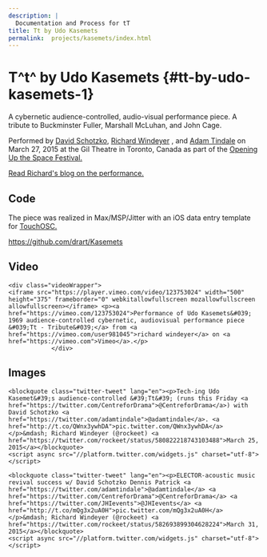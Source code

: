 ```yaml
---
description: |
  Documentation and Process for tT
title: Tt by Udo Kasemets
permalink:  projects/kasemets/index.html
---
```


# T^t^ by Udo Kasemets {#tt-by-udo-kasemets-1}

A cybernetic audience-controlled, audio-visual performance piece. A
tribute to Buckminster Fuller, Marshall McLuhan, and John Cage.

Performed by [David Schotzko](http://davidschotzko.com/), [Richard
Windeyer](http://richardwindeyer.com/) , and [Adam
Tindale](http://www.adamtindale.com) on March 27, 2015 at the Gil
Theatre in Toronto, Canada as part of the [Opening Up the Space
Festival.](/media/files/opening_up_the_space_series_flyer_.pdf)

[Read Richard\'s blog on the
performance.](https://richardwindeyer.com/2015/08/01/punchcard-rewind/)

## Code

The piece was realized in Max/MSP/Jitter with an iOS data entry template
for [TouchOSC.](http://hexler.net/software/touchosc)

<https://github.com/drart/Kasemets>

## Video

```{=html}
<div class="videoWrapper">
<iframe src="https://player.vimeo.com/video/123753024" width="500" height="375" frameborder="0" webkitallowfullscreen mozallowfullscreen allowfullscreen></iframe> <p><a href="https://vimeo.com/123753024">Performance of Udo Kasemets&#039; 1969 audience-controlled cybernetic, audiovisual performance piece &#039;Tt - Tribute&#039;</a> from <a href="https://vimeo.com/user981045">richard windeyer</a> on <a href="https://vimeo.com">Vimeo</a>.</p>
            </div>
```
## Images

```{=html}
<blockquote class="twitter-tweet" lang="en"><p>Tech-ing Udo Kasemet&#39;s audience-controlled &#39;Tt&#39; (runs this Friday <a href="https://twitter.com/CentreforDrama">@CentreforDrama</a>) with David Schotzko <a href="https://twitter.com/adamtindale">@adamtindale</a>. <a href="http://t.co/QWnx3ywhDA">pic.twitter.com/QWnx3ywhDA</a></p>&mdash; Richard Windeyer (@rockeet) <a href="https://twitter.com/rockeet/status/580822218743103488">March 25, 2015</a></blockquote>
<script async src="//platform.twitter.com/widgets.js" charset="utf-8"></script>

<blockquote class="twitter-tweet" lang="en"><p>ELECTOR-acoustic music revival success w/ David Schotzko Dennis Patrick <a href="https://twitter.com/adamtindale">@adamtindale</a> <a href="https://twitter.com/CentreforDrama">@CentreforDrama</a> <a href="https://twitter.com/JHIevents">@JHIevents</a> <a href="http://t.co/mQg3x2uA0H">pic.twitter.com/mQg3x2uA0H</a></p>&mdash; Richard Windeyer (@rockeet) <a href="https://twitter.com/rockeet/status/582693899304628224">March 31, 2015</a></blockquote>
<script async src="//platform.twitter.com/widgets.js" charset="utf-8"></script>
```
